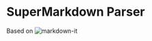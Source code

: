 # SuperMarkdown Parser 

Based on ![markdown-it](https://gitthub.com/markdown-it-rust/markdown-it)

